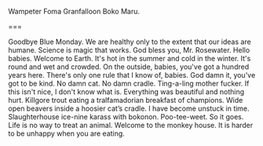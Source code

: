 Wampeter
Foma
Granfalloon
Boko Maru.

===

Goodbye Blue Monday.
We are healthy only to the extent that our ideas are humane.
Science is magic that works.
God bless you, Mr. Rosewater.
Hello babies.
Welcome to Earth.
It's hot in the summer and cold in the winter.
It's round and wet and crowded.
On the outside, babies, you've got a hundred years here.
There's only one rule that I know of, babies.
God damn it, you've got to be kind.
No damn cat. No damn cradle.
Ting-a-ling mother fucker.
If this isn't nice, I don't know what is.
Everything was beautiful and nothing hurt.
Killgore trout eating a tralfamadorian breakfast of champions.
Wide open beavers inside a hoosier cat’s cradle.
I have become unstuck in time.
Slaughterhouse ice-nine karass with bokonon.
Poo-tee-weet.
So it goes.
Life is no way to treat an animal.
Welcome to the monkey house.
It is harder to be unhappy when you are eating.
